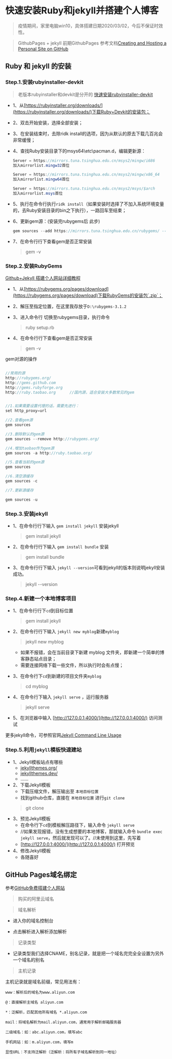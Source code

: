 # 快速安装Ruby和jekyll并搭建个人博客


>疫情期间，家里电脑win10，具体搭建日期2020/03/02，今后不保证时效性。

>GithubPages + jekyll 前期GithubPages 参考文档[Creating and Hosting a Personal Site on GitHub](http://jmcglone.com/guides/github-pages/)

## Ruby 和 jekyll 的安装
### Step.1.安装rubyinstaller-devkit
>老版本rubyinstaller和devkit是分开的
>[快速安装rubyinstaller-devkit](https://blog.csdn.net/mscf/article/details/82627951)

- 1、从[https://rubyinstaller.org/downloads/](https://rubyinstaller.org/downloads/)下载Ruby+Devkit的安装包；

- 2、双击开始安装，选择全部安装；

- 3、在安装结束时，去除ridk install的选项，因为从默认的原去下载几百兆会非常缓慢；

- 4、查找Ruby安装目录下的msys64\etc\pacman.d，编辑更新源：
    ```java
    Server = https://mirrors.tuna.tsinghua.edu.cn/msys2/mingw/i686 
    加入mirrorlist.mingw32首位

    Server = https://mirrors.tuna.tsinghua.edu.cn/msys2/mingw/x86_64 
    加入mirrorlist.mingw64首位

    Server = https://mirrors.tuna.tsinghua.edu.cn/msys2/msys/$arch 
    加入mirrorlist.msys首位
    ```
- 5、执行在命令行执行`ridk install`（如果安装时选择了不加入系统环境变量的，去Ruby安装目录的bin之下执行），一路回车至结束；

- 6、更新gem源：(安装完rubygems后 此步)
    ```java
    gem sources --add https://mirrors.tuna.tsinghua.edu.cn/rubygems/ --remove https://rubygems.org/
- 7、在命令行行下查看gem是否正常安装
    >gem -v

### Step.2.安装RubyGems
[Github+Jekyll 搭建个人网站详细教程](https://www.jianshu.com/p/9f71e260925d)

- 1、从[https://rubygems.org/pages/download](https://rubygems.org/pages/download)下载RubyGems的安装包`.zip`；

- 2、解压至指定位置，在这里我存放于`D:\rubygems-3.1.2`
- 3、进入命令行 切换至rubygems目录，执行命令
    >ruby setup.rb
- 4、在命令行行下查看gem是否正常安装
    >gem -v

gem对源的操作
```java

//常用的源
http://rubygems.org/
http://gems.github.com
http://gems.rubyforge.org
http://ruby.taobao.org      //国内源，适合安装大多数常见的gem


//1.如果需要设置代理的话，需要先进行：
set http_proxy=url

//2.查看gem源
gem sources

//3.删除默认的gem源
gem sources --remove http://rubygems.org/

//4.增加taobao作为gem源
gem sources -a http://ruby.taobao.org/

//5.查看当前的gem源
gem sources

//6.清空源缓存
gem sources -c

//7.更新源缓存

gem sources -u
```


### Step.3.安装jekyll

- 1、在命令行行下输入 `gem install jekyll` 安装jekyll
    >gem install jekyll
- 2、在命令行行下输入 `gem install bundle` 安装
    >gem install bundle
- 3、在命令行行下输入 `jekyll --version`可看到jekyll的版本则说明jekyll安装成功。
    >jekyll --version



### Step.4.新建一个本地博客项目
- 1、在命令行行下`cd`到目标位置
    >gem install jekyll
- 2、在命令行行下输入 `jekyll new myblog`新建`myblog`
    >jekyll new myblog
    - 如果不报错，会在当前目录下新建 myblog 文件夹，即新建一个简单的博客静态站点目录；
    - 需要连接网络下载一些文件，所以执行时会有点慢；

- 3、在命令行下`cd`到新建的项目文件夹`myblog`
    >cd myblog

- 4、在命令行下输入 `jekyll serve` ，运行服务器
    >jekyll serve
- 5、在浏览器中输入 [http://127.0.0.1:4000/](http://127.0.0.1:4000/) 访问测试

更多jekyll命令，可参照官网[Jekyll Command Line Usage](https://jekyllrb.com/docs/usage/)

### Step.5.利用`jekyll`模板快速建站
- 1、Jekyll模板站点有哪些
    - [jekyllthemes.org/](http://jekyllthemes.org/)
    - [jekyllthemes.dev/](https://jekyllthemes.dev/)
    - ......  
- 2、下载Jekyll模板
    - 下载压缩文件，解压输出至 `本地目标位置`
    - 找到github仓库，直接在 `本地目标位置` 进行`git clone`
    >git clone 
- 3、预览Jekyll模板
    - 在命令行下`cd`到模板解压路径下，输入命令 `jekyll serve`
    - //如果发现报错，没有生成想要的本地博客，那就输入命令 `bundle exec jekyll serve`，然后就发现可以了。//未使用到这里，先写着
    - [http://127.0.0.1:4000/](http://127.0.0.1:4000/) 打开预览
- 4、修改Jekyll模板
    - 各随喜好


## GitHub Pages域名绑定
参考[GitHub免费搭建个人网站](https://www.jianshu.com/p/7124c5fe0fa7)
>购买的阿里云域名

>域名解析

- 进入你的域名控制台

- 点击解析进入解析添加解析

>记录类型

- 记录类型我们选择CNAME，别名记录，就是把一个域名完完全全设置为另外一个域名的别名

>主机记录

主机记录就是域名前缀，常见用法有：
```
www：解析后的域名为www.aliyun.com

@：直接解析主域名 aliyun.com

*：泛解析，匹配其他所有域名 *.aliyun.com

mail：将域名解析为mail.aliyun.com，通常用于解析邮箱服务器

二级域名：如：abc.aliyun.com，填写abc

手机网站：如：m.aliyun.com，填写m

显性URL：不支持泛解析（泛解析：将所有子域名解析到同一地址）
```



